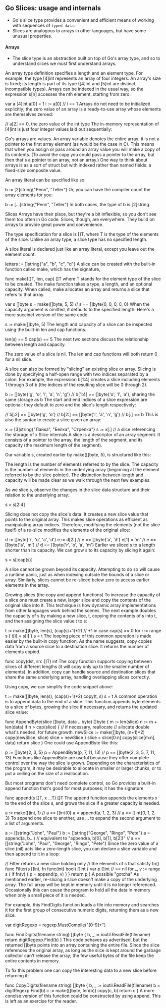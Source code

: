 ## Go Slices: usage and internals

* Go's slice type provides a convenient and efficient means of working with sequences of `typed data`.
* Slices are analogous to arrays in other languages, but have some unusual properties.

#### Arrays
* The slice type is an abstraction built on top of Go's array type, and so to understand slices we must first understand arrays.

An array type definition specifies a length and an element type. For example, the type [4]int represents an array of four integers. An array's size is fixed; its length is part of its type ([4]int and [5]int are distinct, incompatible types). Arrays can be indexed in the usual way, so the expression s[n] accesses the nth element, starting from zero.

var a [4]int
a[0] = 1
i := a[0]
// i == 1
Arrays do not need to be initialized explicitly; the zero value of an array is a ready-to-use array whose elements are themselves zeroed:

// a[2] == 0, the zero value of the int type
The in-memory representation of [4]int is just four integer values laid out sequentially:


Go's arrays are values. An array variable denotes the entire array; it is not a pointer to the first array element (as would be the case in C). This means that when you assign or pass around an array value you will make a copy of its contents. (To avoid the copy you could pass a pointer to the array, but then that's a pointer to an array, not an array.) One way to think about arrays is as a sort of struct but with indexed rather than named fields: a fixed-size composite value.

An array literal can be specified like so:

b := [2]string{"Penn", "Teller"}
Or, you can have the compiler count the array elements for you:

b := [...]string{"Penn", "Teller"}
In both cases, the type of b is [2]string.

Slices
Arrays have their place, but they're a bit inflexible, so you don't see them too often in Go code. Slices, though, are everywhere. They build on arrays to provide great power and convenience.

The type specification for a slice is []T, where T is the type of the elements of the slice. Unlike an array type, a slice type has no specified length.

A slice literal is declared just like an array literal, except you leave out the element count:

letters := []string{"a", "b", "c", "d"}
A slice can be created with the built-in function called make, which has the signature,

func make([]T, len, cap) []T
where T stands for the element type of the slice to be created. The make function takes a type, a length, and an optional capacity. When called, make allocates an array and returns a slice that refers to that array.

var s []byte
s = make([]byte, 5, 5)
// s == []byte{0, 0, 0, 0, 0}
When the capacity argument is omitted, it defaults to the specified length. Here's a more succinct version of the same code:

s := make([]byte, 5)
The length and capacity of a slice can be inspected using the built-in len and cap functions.

len(s) == 5
cap(s) == 5
The next two sections discuss the relationship between length and capacity.

The zero value of a slice is nil. The len and cap functions will both return 0 for a nil slice.

A slice can also be formed by "slicing" an existing slice or array. Slicing is done by specifying a half-open range with two indices separated by a colon. For example, the expression b[1:4] creates a slice including elements 1 through 3 of b (the indices of the resulting slice will be 0 through 2).

b := []byte{'g', 'o', 'l', 'a', 'n', 'g'}
// b[1:4] == []byte{'o', 'l', 'a'}, sharing the same storage as b
The start and end indices of a slice expression are optional; they default to zero and the slice's length respectively:

// b[:2] == []byte{'g', 'o'}
// b[2:] == []byte{'l', 'a', 'n', 'g'}
// b[:] == b
This is also the syntax to create a slice given an array:

x := [3]string{"Лайка", "Белка", "Стрелка"}
s := x[:] // a slice referencing the storage of x
Slice internals
A slice is a descriptor of an array segment. It consists of a pointer to the array, the length of the segment, and its capacity (the maximum length of the segment).


Our variable s, created earlier by make([]byte, 5), is structured like this:


The length is the number of elements referred to by the slice. The capacity is the number of elements in the underlying array (beginning at the element referred to by the slice pointer). The distinction between length and capacity will be made clear as we walk through the next few examples.

As we slice s, observe the changes in the slice data structure and their relation to the underlying array:

s = s[2:4]

Slicing does not copy the slice's data. It creates a new slice value that points to the original array. This makes slice operations as efficient as manipulating array indices. Therefore, modifying the elements (not the slice itself) of a re-slice modifies the elements of the original slice:

d := []byte{'r', 'o', 'a', 'd'}
e := d[2:]
// e == []byte{'a', 'd'}
e[1] = 'm'
// e == []byte{'a', 'm'}
// d == []byte{'r', 'o', 'a', 'm'}
Earlier we sliced s to a length shorter than its capacity. We can grow s to its capacity by slicing it again:

s = s[:cap(s)]

A slice cannot be grown beyond its capacity. Attempting to do so will cause a runtime panic, just as when indexing outside the bounds of a slice or array. Similarly, slices cannot be re-sliced below zero to access earlier elements in the array.

Growing slices (the copy and append functions)
To increase the capacity of a slice one must create a new, larger slice and copy the contents of the original slice into it. This technique is how dynamic array implementations from other languages work behind the scenes. The next example doubles the capacity of s by making a new slice, t, copying the contents of s into t, and then assigning the slice value t to s:

t := make([]byte, len(s), (cap(s)+1)*2) // +1 in case cap(s) == 0
for i := range s {
        t[i] = s[i]
}
s = t
The looping piece of this common operation is made easier by the built-in copy function. As the name suggests, copy copies data from a source slice to a destination slice. It returns the number of elements copied.

func copy(dst, src []T) int
The copy function supports copying between slices of different lengths (it will copy only up to the smaller number of elements). In addition, copy can handle source and destination slices that share the same underlying array, handling overlapping slices correctly.

Using copy, we can simplify the code snippet above:

t := make([]byte, len(s), (cap(s)+1)*2)
copy(t, s)
s = t
A common operation is to append data to the end of a slice. This function appends byte elements to a slice of bytes, growing the slice if necessary, and returns the updated slice value:

func AppendByte(slice []byte, data ...byte) []byte {
    m := len(slice)
    n := m + len(data)
    if n > cap(slice) { // if necessary, reallocate
        // allocate double what's needed, for future growth.
        newSlice := make([]byte, (n+1)*2)
        copy(newSlice, slice)
        slice = newSlice
    }
    slice = slice[0:n]
    copy(slice[m:n], data)
    return slice
}
One could use AppendByte like this:

p := []byte{2, 3, 5}
p = AppendByte(p, 7, 11, 13)
// p == []byte{2, 3, 5, 7, 11, 13}
Functions like AppendByte are useful because they offer complete control over the way the slice is grown. Depending on the characteristics of the program, it may be desirable to allocate in smaller or larger chunks, or to put a ceiling on the size of a reallocation.

But most programs don't need complete control, so Go provides a built-in append function that's good for most purposes; it has the signature

func append(s []T, x ...T) []T
The append function appends the elements x to the end of the slice s, and grows the slice if a greater capacity is needed.

a := make([]int, 1)
// a == []int{0}
a = append(a, 1, 2, 3)
// a == []int{0, 1, 2, 3}
To append one slice to another, use ... to expand the second argument to a list of arguments.

a := []string{"John", "Paul"}
b := []string{"George", "Ringo", "Pete"}
a = append(a, b...) // equivalent to "append(a, b[0], b[1], b[2])"
// a == []string{"John", "Paul", "George", "Ringo", "Pete"}
Since the zero value of a slice (nil) acts like a zero-length slice, you can declare a slice variable and then append to it in a loop:

// Filter returns a new slice holding only
// the elements of s that satisfy fn()
func Filter(s []int, fn func(int) bool) []int {
    var p []int // == nil
    for _, v := range s {
        if fn(v) {
            p = append(p, v)
        }
    }
    return p
}
A possible "gotcha"
As mentioned earlier, re-slicing a slice doesn't make a copy of the underlying array. The full array will be kept in memory until it is no longer referenced. Occasionally this can cause the program to hold all the data in memory when only a small piece of it is needed.

For example, this FindDigits function loads a file into memory and searches it for the first group of consecutive numeric digits, returning them as a new slice.

var digitRegexp = regexp.MustCompile("[0-9]+")

func FindDigits(filename string) []byte {
    b, _ := ioutil.ReadFile(filename)
    return digitRegexp.Find(b)
}
This code behaves as advertised, but the returned []byte points into an array containing the entire file. Since the slice references the original array, as long as the slice is kept around the garbage collector can't release the array; the few useful bytes of the file keep the entire contents in memory.

To fix this problem one can copy the interesting data to a new slice before returning it:

func CopyDigits(filename string) []byte {
    b, _ := ioutil.ReadFile(filename)
    b = digitRegexp.Find(b)
    c := make([]byte, len(b))
    copy(c, b)
    return c
}
A more concise version of this function could be constructed by using append. This is left as an exercise for the reader.

